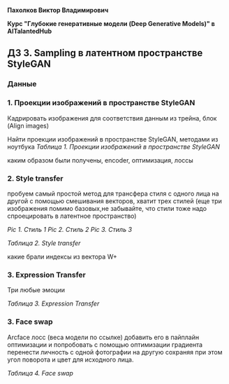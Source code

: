 **Пахолков Виктор Владимирович**

**Курс "Глубокие генеративные модели (Deep Generative Models)" в AITalantedHub**


## ДЗ 3. Sampling в латентном пространстве StyleGAN

### Данные 


### 1. Проекции изображений в пространстве StyleGAN

Кадрировать изображения для соответствия данным из трейна, блок (Align images)

Найти проекции изображений в пространстве StyleGAN, методами из ноутбука
*Таблица 1. Проекции изображений в пространстве StyleGAN*

каким образом были получены, encoder, оптимизация, лоссы

### 2. Style transfer

пробуем самый простой метод для трансфера стиля с одного лица на другой с помощью смешивания векторов, хватит трех стилей (еще три изображения помимо базовых,не забывайте, что стили тоже надо спроецировать в латентное пространство)

*Pic 1. Cтиль 1*
*Pic 2. Стиль 2*
*Pic 3. Стиль 3*


*Таблица 2. Style transfer*

какие брали индексы из вектора W+

### 3. Expression Transfer

Три любые эмоции

*Таблица 3. Expression Transfer*



### 3. Face swap

Arcface лосс (веса модели по ссылке) добавить его в пайплайн оптимизации и попробовать с помощью оптимизации градиента перенести личность с одной фотографии на другую сохраняя при этом угол поворота и цвет для исходного лица.

*Таблица 4. Face swap*


